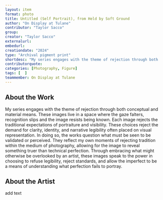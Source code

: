 ```yaml
---
layout: item
format: photo
title: Untitled (Self Portrait), from Held by Soft Ground
author: "On Display at Tulane"
contributor: "Taylor Sacco"
group: 
creator: "Taylor Sacco"
externalurl: 
embedurl: 
creationdate: "2024"
type: "Archival pigment print"
shortdesc: "My series engages with the theme of rejection through both conceptual and material means."
contributorquote: 
categories: [Photography, Figure]
tags: [  ]
teammember: On Display at Tulane
---
```


## About the Work

My series engages with the theme of rejection through both conceptual and material means. These images live in a space where the gaze falters, recognition slips and the image resists being known. Each image rejects the traditional expectations of portraiture and visibility. These choices reject the demand for clarity, identity, and narrative legibility often placed on visual representation. In doing so, the works question what must be seen to be validated or perceived. They reflect my own moments of rejecting tradition within the medium of photography, allowing for the image to reveal something truer than technical perfection. Through embracing what might otherwise be overlooked by an artist, these images speak to the power in choosing to refuse legibility, reject standards, and allow the imperfect to be a means of understanding what perfection fails to portray. 

## About the Artist

add text
